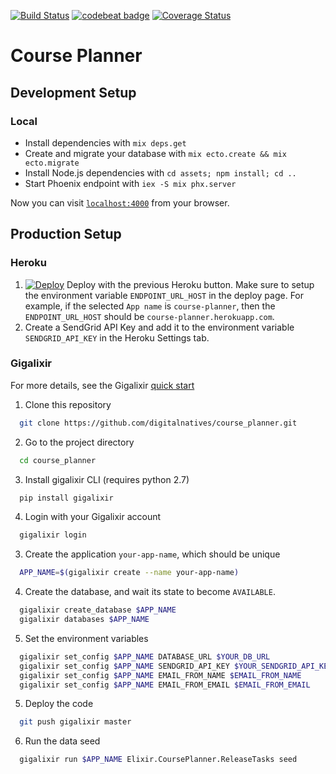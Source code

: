 [![Build Status](https://travis-ci.org/digitalnatives/course_planner.svg?branch=master)](https://travis-ci.org/digitalnatives/course_planner)
[![codebeat badge](https://codebeat.co/badges/ddc1feb0-d6a0-451f-b77d-1196254ac024)](https://codebeat.co/projects/github-com-digitalnatives-course_planner-master)
[![Coverage Status](https://coveralls.io/repos/github/digitalnatives/course_planner/badge.svg?branch=master)](https://coveralls.io/github/digitalnatives/course_planner?branch=master)

# Course Planner

## Development Setup

### Local

  * Install dependencies with `mix deps.get`
  * Create and migrate your database with `mix ecto.create && mix ecto.migrate`
  * Install Node.js dependencies with `cd assets; npm install; cd ..`
  * Start Phoenix endpoint with `iex -S mix phx.server`

Now you can visit [`localhost:4000`](http://localhost:4000) from your browser.

## Production Setup

### Heroku

  1. [![Deploy](https://www.herokucdn.com/deploy/button.svg)](https://heroku.com/deploy) Deploy with the previous Heroku button. Make sure to setup the environment variable `ENDPOINT_URL_HOST` in the deploy page. For example, if the selected `App name` is `course-planner`, then the `ENDPOINT_URL_HOST` should be `course-planner.herokuapp.com`.
  2. Create a SendGrid API Key and add it to the environment variable `SENDGRID_API_KEY` in the Heroku Settings tab.

### Gigalixir

For more details, see the Gigalixir [quick start](http://gigalixir.readthedocs.io/en/latest/main.html#getting-started-guide)

  1. Clone this repository
  ```bash
    git clone https://github.com/digitalnatives/course_planner.git
  ```

  2. Go to the project directory
  ```bash
    cd course_planner
  ```

  3. Install gigalixir CLI (requires python 2.7)
  ```bash
    pip install gigalixir
  ```

  4. Login with your Gigalixir account
  ```bash
    gigalixir login
  ```

   3. Create the application `your-app-name`, which should be unique
  ```bash
    APP_NAME=$(gigalixir create --name your-app-name)
  ```

  4. Create the database, and wait its state to become `AVAILABLE`.
  ```bash
    gigalixir create_database $APP_NAME
    gigalixir databases $APP_NAME
  ```

  5. Set the environment variables
  ```bash
    gigalixir set_config $APP_NAME DATABASE_URL $YOUR_DB_URL
    gigalixir set_config $APP_NAME SENDGRID_API_KEY $YOUR_SENDGRID_API_KEY
    gigalixir set_config $APP_NAME EMAIL_FROM_NAME $EMAIL_FROM_NAME
    gigalixir set_config $APP_NAME EMAIL_FROM_EMAIL $EMAIL_FROM_EMAIL
  ```

  5. Deploy the code
  ```bash
    git push gigalixir master
  ```

  6. Run the data seed
  ```bash
    gigalixir run $APP_NAME Elixir.CoursePlanner.ReleaseTasks seed
  ```
